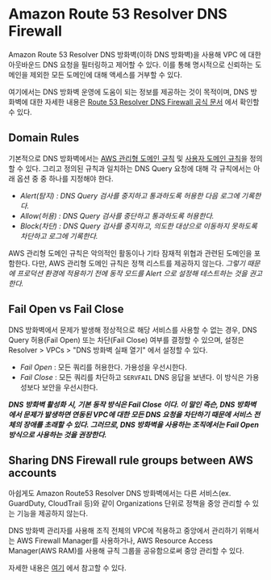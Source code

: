 # Amazon Route 53 Resolver DNS Firewall

Amazon Route 53 Resolver DNS 방화벽(이하 DNS 방화벽)을 사용해 VPC 에 대한 아웃바운드 DNS 요청을 필터링하고 제어할 수 있다.
이를 통해 명시적으로 신뢰하는 도메인을 제외한 모든 도메인에 대해 액세스를 거부할 수 있다.

여기에서는 DNS 방화벽 운영에 도움이 되는 정보를 제공하는 것이 목적이며, DNS 방화벽에 대한 자세한 내용은 [Route 53 Resolver DNS Firewall 공식 문서](https://docs.aws.amazon.com/ko_kr/Route53/latest/DeveloperGuide/resolver-dns-firewall.html) 에서 확인할 수 있다. 


## Domain Rules

기본적으로 DNS 방화벽에서는 [AWS 관리형 도메인 규칙](https://docs.aws.amazon.com/ko_kr/Route53/latest/DeveloperGuide/resolver-dns-firewall-managed-domain-lists.html) 및 [사용자 도메인 규칙](https://docs.aws.amazon.com/ko_kr/Route53/latest/DeveloperGuide/resolver-dns-firewall-user-managed-domain-lists.html)을 정의할 수 있다.
그리고 정의된 규칙과 일치하는 DNS Query 요청에 대해 각 규칙에서는 아래 옵션 중 중 하나를 지정해야 한다.

* *Alert(탐지) : DNS Query 검사를 중지하고 통과하도록 허용한 다음 로그에 기록한다.*
* *Allow(허용) : DNS Query 검사를 중단하고 통과하도록 허용한다.*
* *Block(차단) : DNS Query 검사를 중지하고, 의도한 대상으로 이동하지 못하도록 차단하고 로그에 기록한다.*

AWS 관리형 도메인 규칙은 악의적인 활동이나 기타 잠재적 위협과 관련된 도메인을 포함한다.
다만, AWS 관리형 도메인 규칙은 정책 리스트를 제공하지 않는다. *그렇기 때문에 프로덕션 환경에 적용하기 전에 동작 모드를 Alert 으로 설정해 테스트하는 것을 권고한다.*


## Fail Open vs Fail Close

DNS 방화벽에서 문제가 발생해 정상적으로 해당 서비스를 사용할 수 없는 경우, DNS Query 허용(Fail Open) 또는 차단(Fail Close) 여부를 결정할 수 있으며, 설정은 Resolver > VPCs > "DNS 방화벽 실패 열기" 에서 설정할 수 있다.

* *Fail Open* : 모든 쿼리를 허용한다. 가용성을 우선시한다.
* *Fail Close* : 모든 쿼리를 차단하고 `SERVFAIL` DNS 응답을 보낸다. 이 방식은 가용성보다 보안을 우선시한다.

***DNS 방화벽 활성화 시, 기본 동작 방식은 Fail Close 이다. 이 말인 즉슨, DNS 방화벽에서 문제가 발생하면 연동된 VPC에 대한 모든 DNS 요청을 차단하기 때문에 서비스 전체의 장애를 초래할 수 있다.
그러므로, DNS 방화벽을 사용하는 조직에서는 Fail Open 방식으로 사용하는 것을 권장한다.***


## Sharing DNS Firewall rule groups between AWS accounts

아쉽게도 Amazon Route53 Resolver DNS 방화벽에서는 다른 서비스(ex. GuardDuty, CloudTrail 등)와 같이 Organizations 단위로 정책을 중앙 관리할 수 있는 기능을 제공하지 않는다.

DNS 방화벽 관리자를 사용해 조직 전체의 VPC에 적용하고 중앙에서 관리하기 위해서는 AWS Firewall Manager를 사용하거나, AWS Resource Access Manager(AWS RAM)를 사용해 규칙 그룹을 공유함으로써 중앙 관리할 수 있다.

자세한 내용은 [여기](https://docs.aws.amazon.com/ko_kr/Route53/latest/DeveloperGuide/resolver-dns-firewall-rule-group-sharing.html) 에서 참고할 수 있다.
